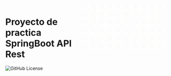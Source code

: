 <a href="https://github.com/zeconslab">
    <img src="logoZ.gif" alt="Zeconslab logo" title="Zeconslab" align="right" height="150" />
</a>

# Proyecto de practica SpringBoot API Rest

![GitHub License](https://img.shields.io/github/license/zeconslab/SpringBootExample)


